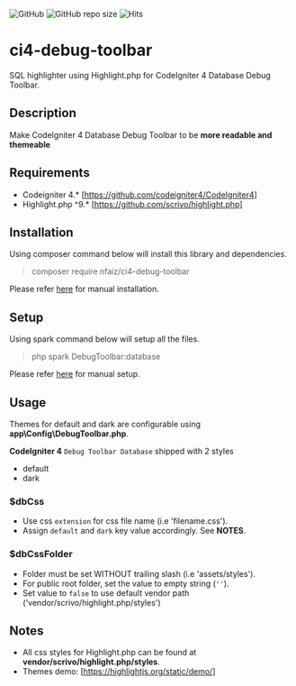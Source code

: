 ![GitHub](https://img.shields.io/github/license/nfaiz/ci4-debug-toolbar)
![GitHub repo size](https://img.shields.io/github/repo-size/nfaiz/ci4-debug-toolbar?label=size)
![Hits](https://hits.seeyoufarm.com/api/count/incr/badge.svg?url=nfaiz/ci4-debug-toolbar)

# ci4-debug-toolbar
SQL highlighter using Highlight.php for CodeIgniter 4 Database Debug Toolbar.


## Description
Make CodeIgniter 4 Database Debug Toolbar to be **more readable and themeable**


## Requirements
* Codeigniter 4.* [https://github.com/codeigniter4/CodeIgniter4]
* Highlight.php ^9.* [https://github.com/scrivo/highlight.php]


## Installation
Using composer command below will install this library and dependencies.

  > composer require nfaiz/ci4-debug-toolbar

Please refer [here](MANUAL.md#installation) for manual installation.


## Setup
Using spark command below will setup all the files.

  > php spark DebugToolbar:database

Please refer [here](MANUAL.md#setup) for manual setup.

## Usage
Themes for default and dark are configurable using **app\Config\DebugToolbar.php**. 

**CodeIgniter 4** `Debug Toolbar Database` shipped with 2 styles
* default
* dark


### $dbCss
* Use css `extension` for css file name (i.e 'filename.css').
* Assign `default` and `dark` key value accordingly. See **NOTES**.

### $dbCssFolder
* Folder must be set WITHOUT trailing slash (i.e 'assets/styles'). 
* For public root folder, set the value to empty string (`''`).
* Set value to `false` to use default vendor path ('vendor/scrivo/highlight.php/styles')


## Notes
* All css styles for Highlight.php can be found at **vendor/scrivo/highlight.php/styles**.
* Themes demo: [https://highlightjs.org/static/demo/]
